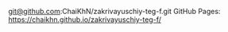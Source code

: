 git@github.com:ChaiKhN/zakrivayuschiy-teg-f.git
GitHub Pages: https://chaikhn.github.io/zakrivayuschiy-teg-f/